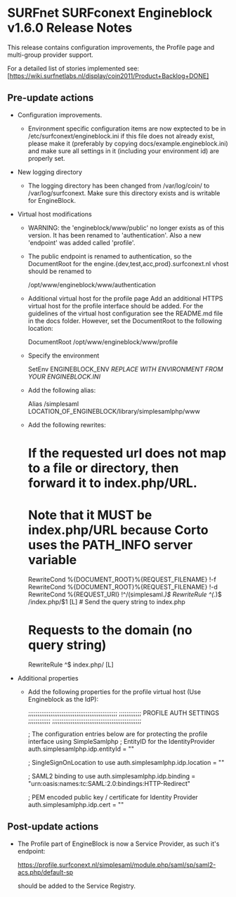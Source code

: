 # SURFnet SURFconext Engineblock v1.6.0 Release Notes #

This release contains configuration improvements, the Profile page and multi-group provider support.

For a detailed list of stories implemented see:
[https://wiki.surfnetlabs.nl/display/coin2011/Product+Backlog+DONE]

Pre-update actions
------------------

* Configuration improvements.
  - Environment specific configuration items are now exptected to be in /etc/surfconext/engineblock.ini
    if this file does not already exist, please make it (preferably by copying docs/example.engineblock.ini)
    and make sure all settings in it (including your environment id) are properly set.

* New logging directory
  - The logging directory has been changed from /var/log/coin/ to /var/log/surfconext.
    Make sure this directory exists and is writable for EngineBlock.

* Virtual host modifications
    - WARNING: the 'engineblock/www/public' no longer exists as of this version.
      It has been renamed to 'authentication'.
      Also a new 'endpoint' was added called 'profile'.

    - The public endpoint is renamed to authentication, so the DocumentRoot for the
      engine.{dev,test,acc,prod}.surfconext.nl vhost should be renamed to
      
      /opt/www/engineblock/www/authentication

    - Additional virtual host for the profile page
      Add an additional HTTPS virtual host for the profile interface should be added.
      For the guidelines of the virtual host configuration see the README.md file in the docs folder.
      However, set the DocumentRoot to the following location:

        DocumentRoot    /opt/www/engineblock/www/profile

    - Specify the environment

       SetEnv ENGINEBLOCK_ENV *REPLACE WITH ENVIRONMENT FROM YOUR ENGINEBLOCK.INI*

    - Add the following alias:

        Alias /simplesaml LOCATION_OF_ENGINEBLOCK/library/simplesamlphp/www

    - Add the following rewrites:

        # If the requested url does not map to a file or directory, then forward it to index.php/URL.
        # Note that it MUST be index.php/URL because Corto uses the PATH_INFO server variable
        RewriteCond %{DOCUMENT_ROOT}%{REQUEST_FILENAME} !-f
        RewriteCond %{DOCUMENT_ROOT}%{REQUEST_FILENAME} !-d
        RewriteCond %{REQUEST_URI} !^/(simplesaml.*)$
        RewriteRule ^(.*)$ /index.php/$1 [L] # Send the query string to index.php

        # Requests to the domain (no query string)
        RewriteRule ^$ index.php/ [L]

* Additional properties
    - Add the following properties for the profile virtual host (Use Engineblock as the IdP):

        ;;;;;;;;;;;;;;;;;;;;;;;;;;;;;;;;;;;;;;;;;;;;;;;;
        ;;;;;;;;;;;; PROFILE AUTH SETTINGS ;;;;;;;;;;;;
        ;;;;;;;;;;;;;;;;;;;;;;;;;;;;;;;;;;;;;;;;;;;;;;;;

        ; The configuration entries below are for protecting the profile interface using SimpleSamlphp
        ; EntityID for the IdentityProvider
        auth.simplesamlphp.idp.entityId   = ""

        ; SingleSignOnLocation to use
        auth.simplesamlphp.idp.location   = ""

        ; SAML2 binding to use
        auth.simplesamlphp.idp.binding    = "urn:oasis:names:tc:SAML:2.0:bindings:HTTP-Redirect"

        ; PEM encoded public key / certificate for Identity Provider
        auth.simplesamlphp.idp.cert       = ""

Post-update actions
-------------------

* The Profile part of EngineBlock is now a Service Provider, as such it's endpoint:
  
    https://profile.surfconext.nl/simplesaml/module.php/saml/sp/saml2-acs.php/default-sp

  should be added to the Service Registry.
